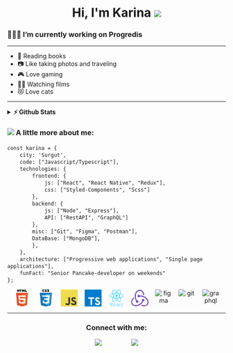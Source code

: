 <h1 align="center">Hi, I'm Karina <img width="35px" src="https://raw.githubusercontent.com/blackcater/blackcater/main/images/Hi.gif"/></h1>

### 👩🏻‍💻 I’m currently working on Progredis
---

* 📖 Reading books
* 📷 Like taking photos and traveling
* 🎮 Love gaming
* 🍿🥤 Watching films
* 😻 Love cats
___
<details>	
  <summary><b>⚡ Github Stats</b></summary>
<img height="160em" src="https://github-readme-stats.vercel.app/api/top-langs/?username=reenaBoo&theme=tokyonight&exclude_repo=KNN-Image-Classification&show_icons=true&hide_border=true&layout=compact&langs_count=8"/>
</details>

### <img width="50px" src="https://camo.githubusercontent.com/be37cdc8f930300096c506ad4574eaae977c48fbb2705cfcb92f4eeab8282c7a/68747470733a2f2f6d656469612e67697068792e636f6d2f6d656469612f56674344417a634b767352364f4d307557672f67697068792e676966"/> A little more about me:

```
const karina = {
    city: 'Surgut',
    code: ["Javascript/Typescript"],
    technologies: {
        frontend: {
            js: ["React", "React Native", "Redux"],
            css: ["Styled-Components", "Scss"]
        },
        backend: {
            js: ["Node", "Express"],
            API: ["RestAPI", "GraphQL"]
        },
        misc: ["Git", "Figma", "Postman"],
        DataBase: ["MongoDB"],
        },
    },
    architecture: ["Progressive web applications", "Single page applications"],
    funFact: "Senior Pancake-developer on weekends"
};
```
<div align="center" style="display: flex; justify-content: space-evenly">
<img src="https://raw.githubusercontent.com/devicons/devicon/master/icons/html5/html5-original-wordmark.svg" alt="html5" width="40" height="40"/>
<img src="https://raw.githubusercontent.com/devicons/devicon/master/icons/css3/css3-original-wordmark.svg" alt="css3" width="40" height="40"/>
<img src="https://raw.githubusercontent.com/devicons/devicon/master/icons/javascript/javascript-original.svg" alt="javascript" width="40" height="40"/>
<img src="https://raw.githubusercontent.com/devicons/devicon/master/icons/typescript/typescript-original.svg" alt="typescript" width="40" height="40"/>
<img src="https://raw.githubusercontent.com/devicons/devicon/master/icons/react/react-original-wordmark.svg" alt="react" width="40" height="40"/>
<img src="https://raw.githubusercontent.com/devicons/devicon/master/icons/redux/redux-original.svg" alt="redux" width="40" height="40"/>
<img src="https://www.vectorlogo.zone/logos/figma/figma-icon.svg" alt="figma" width="40" height="40"/>
<img src="https://www.vectorlogo.zone/logos/git-scm/git-scm-icon.svg" alt="git" width="40" height="40"/>
<img src="https://www.vectorlogo.zone/logos/graphql/graphql-icon.svg" alt="graphql" width="40" height="40"/>
</div>

___
<h3 align="center">Connect with me:</h3>
<div align="center" style="width: 100px; display: flex; justify-content: space-between; margin: 0 auto">
<a href="https://t.me/r0rrim" target="_blank"><img src="https://www.svgrepo.com/show/349527/telegram.svg" width="40px"/></a>
<a href="https://www.linkedin.com/in/karina-lyapina-5bb19b236/" target="_blank"><img src="https://www.svgrepo.com/show/157006/linkedin.svg" width="40px"/></a>
</div>

